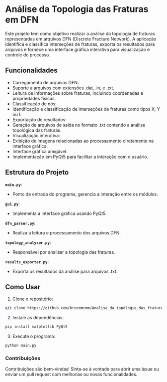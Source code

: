 # Análise da Topologia das Fraturas em DFN

Este projeto tem como objetivo realizar a análise da topologia de fraturas representadas em arquivos DFN (Discrete Fracture Network). A aplicação identifica e classifica interseções de fraturas, exporta os resultados para arquivos e fornece uma interface gráfica interativa para visualização e controle do processo.

## Funcionalidades
- Carregamento de arquivos DFN:
- Suporte a arquivos com extensões .dat, .in, e .txt.
- Leitura de informações sobre fraturas, incluindo coordenadas e propriedades físicas.
- Classificação de nós:
- Identificação e classificação de interseções de fraturas como tipos X, Y ou I.
- Exportação de resultados:
- Geração de arquivos de saída no formato .txt contendo a análise topológica das fraturas.
- Visualização interativa:
- Exibição de imagens relacionadas ao processamento diretamente na interface gráfica.
- Interface gráfica amigável:
- Implementação em PyQt5 para facilitar a interação com o usuário.

## Estrutura do Projeto
**`main.py`**:
- Ponto de entrada do programa, gerencia a interação entre os módulos.

**`gui.py`**:
- Implementa a interface gráfica usando PyQt5.

**`dfn_parser.py`**:
- Realiza a leitura e processamento dos arquivos DFN.

**`topology_analyzer.py`**:
- Responsável por analisar a topologia das fraturas.

**`results_exporter.py`**:
- Exporta os resultados da análise para arquivos .txt.

## Como Usar
1. Clone o repositório:
```bash
git clone https://github.com/brunomcmm/Analise_da_topologia_das_fraturas_em_DFN.git
```

2. Instale as dependências:
```bash
pip install matplotlib PyQt5
```

3. Execute o programa:
```bash
python main.py
```

### Contribuições
Contribuições são bem-vindas! Sinta-se à vontade para abrir uma issue ou enviar um pull request com melhorias ou novas funcionalidades.